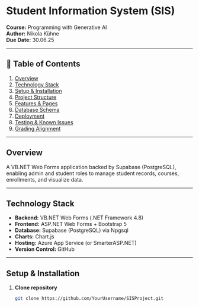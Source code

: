 ﻿# Student Information System (SIS)

**Course:** Programming with Generative AI  
**Author:** Nikola Kühne  
**Due Date:** 30.06.25  

---

## 📖 Table of Contents

1. [Overview](#overview)  
2. [Technology Stack](#technology-stack)  
3. [Setup & Installation](#setup--installation)  
4. [Project Structure](#project-structure)  
5. [Features & Pages](#features--pages)  
6. [Database Schema](#database-schema)  
7. [Deployment](#deployment)  
8. [Testing & Known Issues](#testing--known-issues)  
9. [Grading Alignment](#grading-alignment)  

---

## Overview

A VB.NET Web Forms application backed by Supabase (PostgreSQL), enabling admin and student roles to manage student records, courses, enrollments, and visualize data.

---

## Technology Stack

- **Backend:** VB.NET Web Forms (.NET Framework 4.8)  
- **Frontend:** ASP.NET Web Forms + Bootstrap 5  
- **Database:** Supabase (PostgreSQL) via Npgsql  
- **Charts:** Chart.js  
- **Hosting:** Azure App Service (or SmarterASP.NET)  
- **Version Control:** GitHub  

---

## Setup & Installation

1. **Clone repository**  
   ```bash
   git clone https://github.com/YourUsername/SISProject.git